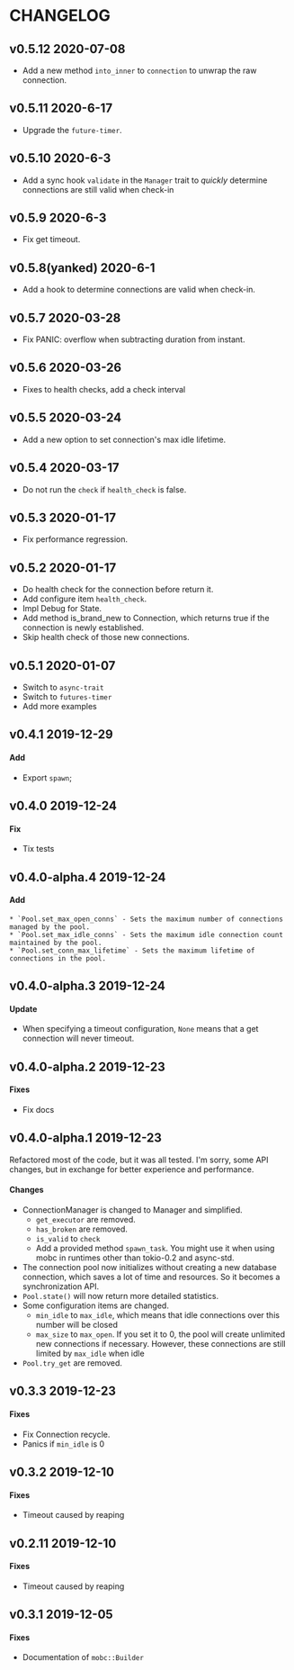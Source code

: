 
# CHANGELOG

## v0.5.12 2020-07-08
* Add a new method `into_inner` to `connection` to unwrap the raw connection.

## v0.5.11 2020-6-17

* Upgrade the `future-timer`.

## v0.5.10 2020-6-3

* Add a sync hook `validate` in the `Manager` trait to *quickly* determine connections are still valid when check-in

## v0.5.9 2020-6-3

* Fix get timeout.

## v0.5.8(yanked) 2020-6-1

* Add a hook to determine connections are valid when check-in.

## v0.5.7 2020-03-28

* Fix PANIC: overflow when subtracting duration from instant.

## v0.5.6 2020-03-26

*	Fixes to health checks, add a check interval

## v0.5.5 2020-03-24

* Add a new option to set connection's max idle lifetime.

## v0.5.4 2020-03-17

* Do not run the `check` if `health_check` is false.

## v0.5.3 2020-01-17

* Fix performance regression.


## v0.5.2 2020-01-17
* Do health check for the connection before return it.
* Add configure item `health_check`.
* Impl Debug for State.
* Add method is_brand_new to Connection, which returns true if the connection is newly established.
* Skip health check of those new connections.

## v0.5.1 2020-01-07
* Switch to `async-trait`
* Switch to `futures-timer`
* Add more examples

## v0.4.1 2019-12-29

#### Add
* Export `spawn`;

## v0.4.0 2019-12-24

#### Fix
* Tix tests

## v0.4.0-alpha.4 2019-12-24

#### Add
    * `Pool.set_max_open_conns` - Sets the maximum number of connections managed by the pool.
    * `Pool.set_max_idle_conns` - Sets the maximum idle connection count maintained by the pool.
    * `Pool.set_conn_max_lifetime` - Sets the maximum lifetime of connections in the pool.


## v0.4.0-alpha.3 2019-12-24

#### Update
* When specifying a timeout configuration, `None` means that a get connection will never timeout.

## v0.4.0-alpha.2 2019-12-23

#### Fixes
* Fix docs

## v0.4.0-alpha.1 2019-12-23

Refactored most of the code, but it was all tested. I'm sorry, some API changes, but in exchange for better experience and performance.

#### Changes
* ConnectionManager is changed to Manager and simplified.
  * `get_executor` are removed.
  * `has_broken` are removed.
  * `is_valid` to `check`
  * Add a provided method `spawn_task`. You might use it when using mobc in runtimes other than tokio-0.2 and async-std.
* The connection pool now initializes without creating a new database connection, which saves a lot of time and resources. So it becomes a synchronization API.
* `Pool.state()` will now return more detailed statistics.
* Some configuration items are changed.
  * `min_idle` to `max_idle`, which means that idle connections over this number will be closed
  * `max_size` to `max_open`. If you set it to 0, the pool will create unlimited new connections if necessary. However, these connections are still limited by `max_idle` when idle
* `Pool.try_get` are removed.


## v0.3.3 2019-12-23

#### Fixes

* Fix Connection recycle.
* Panics if `min_idle` is 0

## v0.3.2 2019-12-10

#### Fixes

* Timeout caused by reaping

## v0.2.11 2019-12-10

#### Fixes

* Timeout caused by reaping

## v0.3.1 2019-12-05

#### Fixes
    
* Documentation of `mobc::Builder`